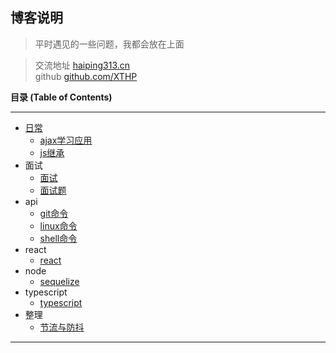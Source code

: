 ## 博客说明
>  平时遇见的一些问题，我都会放在上面

> 交流地址 [haiping313.cn](http://haiping313.cn "haiping313.cn")  
> github [github.com/XTHP](github.com/XTHP/lhp-blog )

**目录 (Table of Contents)**

------------
* [日常](README.md)
  - [ajax学习应用](./201804/ajax.md "ajax学习应用")
  - [js继承](./201804/js继承.md "js继承")
* 面试
  - [面试](./面试/面试.md "面试")
  - [面试题](./面试/面试题.md "面试题")
* api
  - [git命令](./api/git命令.md "git命令")
  - [linux命令](./api/linuxApi.md "linux命令")
  - [shell命令](./api/shell.md "shell命令")
* react
  - [react](./react/react.md "react")
* node
  - [sequelize](./node/sequelize.md "sequelize")
* typescript
  - [typescript](./ts/ts.md "typescript")
* 整理
  - [节流与防抖](./js/整理.md "节流与防抖")
------------
